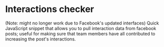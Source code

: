 # Interactions checker
(Note: might no longer work due to Facebook's updated interfaces)
Quick JavaScript snippet that allows you to pull interaction data from facebook posts; useful for making sure that team members have all contributed to increasing the post's interactions.
